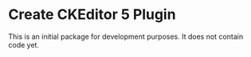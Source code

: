 Create CKEditor 5 Plugin
========================

This is an initial package for development purposes. It does not contain code yet.
